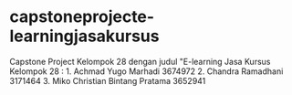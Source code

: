 # capstoneprojecte-learningjasakursus
Capstone Project Kelompok 28 dengan judul "E-learning Jasa Kursus 
   Kelompok 28 : 
      1. Achmad Yugo Marhadi 3674972
      2. Chandra Ramadhani 3171464
      3. Miko Christian Bintang Pratama 3652941
